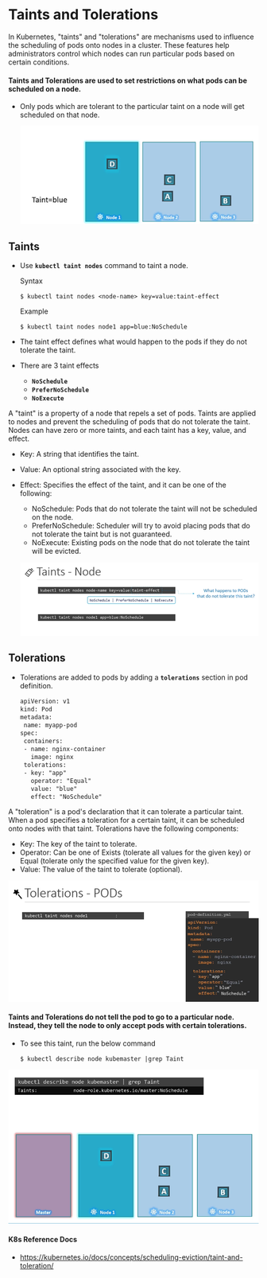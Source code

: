 # Taints and Tolerations

In Kubernetes, "taints" and "tolerations" are mechanisms used to influence the scheduling of pods onto nodes in a cluster. These features help administrators control which nodes can run particular pods based on certain conditions.

#### Taints and Tolerations are used to set restrictions on what pods can be scheduled on a node. 
- Only pods which are tolerant to the particular taint on a node will get scheduled on that node.

  ![tandt](../images/tandt.PNG)
  
## Taints
- Use **`kubectl taint nodes`** command to taint a node.

  Syntax
  ```
  $ kubectl taint nodes <node-name> key=value:taint-effect
  ```
 
  Example
  ```
  $ kubectl taint nodes node1 app=blue:NoSchedule
  ```
  
- The taint effect defines what would happen to the pods if they do not tolerate the taint.
- There are 3 taint effects
  - **`NoSchedule`**
  - **`PreferNoSchedule`**
  - **`NoExecute`**

A "taint" is a property of a node that repels a set of pods. Taints are applied to nodes and prevent the scheduling of pods that do not tolerate the taint. Nodes can have zero or more taints, and each taint has a key, value, and effect.

- Key: A string that identifies the taint.
- Value: An optional string associated with the key.
- Effect: Specifies the effect of the taint, and it can be one of the following:
  - NoSchedule: Pods that do not tolerate the taint will not be scheduled on the node.
  - PreferNoSchedule: Scheduler will try to avoid placing pods that do not tolerate the taint but is not guaranteed.
  - NoExecute: Existing pods on the node that do not tolerate the taint will be evicted.
  
  ![tn](../images/tn.PNG)
  
## Tolerations
   - Tolerations are added to pods by adding a **`tolerations`** section in pod definition.
     ```
     apiVersion: v1
     kind: Pod
     metadata:
      name: myapp-pod
     spec:
      containers:
      - name: nginx-container
        image: nginx
      tolerations:
      - key: "app"
        operator: "Equal"
        value: "blue"
        effect: "NoSchedule"
     ```
    
  A "toleration" is a pod's declaration that it can tolerate a particular taint. When a pod specifies a toleration for a certain taint, it can be scheduled onto nodes with that taint. Tolerations have the following components:

  - Key: The key of the taint to tolerate.
  - Operator: Can be one of Exists (tolerate all values for the given key) or Equal (tolerate only the specified value for the given key).
  - Value: The value of the taint to tolerate (optional).
  
  ![tp](../images/tp.PNG)
    

#### Taints and Tolerations do not tell the pod to go to a particular node. Instead, they tell the node to only accept pods with certain tolerations.
- To see this taint, run the below command
  ```
  $ kubectl describe node kubemaster |grep Taint
  ```
 
 ![tntm](../images/tntm.PNG)
  
     
#### K8s Reference Docs
- https://kubernetes.io/docs/concepts/scheduling-eviction/taint-and-toleration/


